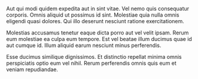 Aut qui modi quidem expedita aut in sint vitae. Vel nemo quis consequatur corporis. Omnis aliquid ut possimus id sint. Molestiae quia nulla omnis eligendi quasi dolores. Qui illo deserunt nesciunt ratione exercitationem.
 Molestias accusamus tenetur eaque dicta porro aut vel velit ipsam. Rerum eum molestiae ea culpa eum tempore. Est vel beatae illum ducimus quae id aut cumque id. Illum aliquid earum nesciunt minus perferendis.
 Esse ducimus similique dignissimos. Et distinctio repellat minima omnis perspiciatis optio eum vel nihil. Rerum perferendis omnis quis eum et veniam repudiandae.
